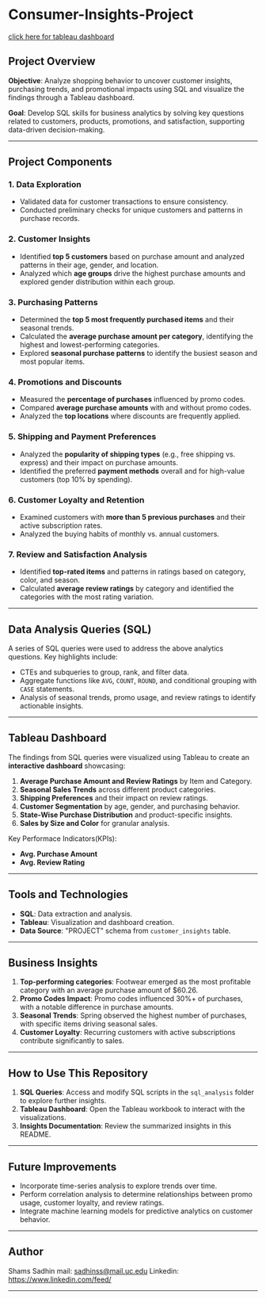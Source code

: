 # Consumer-Insights-Project

<a href="https://public.tableau.com/views/CustomerInsightsDashboard_17330158312860/Dashboard2?:language=en-US&:sid=&:redirect=auth&:display_count=n&:origin=viz_share_link">click here for tableau dashboard</a>

## Project Overview

**Objective**: Analyze shopping behavior to uncover customer insights, purchasing trends, and promotional impacts using SQL and visualize the findings through a Tableau dashboard.

**Goal**: Develop SQL skills for business analytics by solving key questions related to customers, products, promotions, and satisfaction, supporting data-driven decision-making.

---

## Project Components

### 1. **Data Exploration**
- Validated data for customer transactions to ensure consistency.
- Conducted preliminary checks for unique customers and patterns in purchase records.

### 2. **Customer Insights**
- Identified **top 5 customers** based on purchase amount and analyzed patterns in their age, gender, and location.
- Analyzed which **age groups** drive the highest purchase amounts and explored gender distribution within each group.

### 3. **Purchasing Patterns**
- Determined the **top 5 most frequently purchased items** and their seasonal trends.
- Calculated the **average purchase amount per category**, identifying the highest and lowest-performing categories.
- Explored **seasonal purchase patterns** to identify the busiest season and most popular items.

### 4. **Promotions and Discounts**
- Measured the **percentage of purchases** influenced by promo codes.
- Compared **average purchase amounts** with and without promo codes.
- Analyzed the **top locations** where discounts are frequently applied.

### 5. **Shipping and Payment Preferences**
- Analyzed the **popularity of shipping types** (e.g., free shipping vs. express) and their impact on purchase amounts.
- Identified the preferred **payment methods** overall and for high-value customers (top 10% by spending).

### 6. **Customer Loyalty and Retention**
- Examined customers with **more than 5 previous purchases** and their active subscription rates.
- Analyzed the buying habits of monthly vs. annual customers.

### 7. **Review and Satisfaction Analysis**
- Identified **top-rated items** and patterns in ratings based on category, color, and season.
- Calculated **average review ratings** by category and identified the categories with the most rating variation.

---

## Data Analysis Queries (SQL)
A series of SQL queries were used to address the above analytics questions. Key highlights include:
- CTEs and subqueries to group, rank, and filter data.
- Aggregate functions like `AVG`, `COUNT`, `ROUND`, and conditional grouping with `CASE` statements.
- Analysis of seasonal trends, promo usage, and review ratings to identify actionable insights.

---

## Tableau Dashboard
The findings from SQL queries were visualized using Tableau to create an **interactive dashboard** showcasing:
1. **Average Purchase Amount and Review Ratings** by Item and Category.
2. **Seasonal Sales Trends** across different product categories.
3. **Shipping Preferences** and their impact on review ratings.
4. **Customer Segmentation** by age, gender, and purchasing behavior.
5. **State-Wise Purchase Distribution** and product-specific insights.
6. **Sales by Size and Color** for granular analysis.

Key Performace Indicators(KPIs):
- **Avg. Purchase Amount**  
- **Avg. Review Rating** 

---

## Tools and Technologies
- **SQL**: Data extraction and analysis.
- **Tableau**: Visualization and dashboard creation.
- **Data Source**: "PROJECT" schema from `customer_insights` table.

---

## Business Insights
1. **Top-performing categories**: Footwear emerged as the most profitable category with an average purchase amount of $60.26.
2. **Promo Codes Impact**: Promo codes influenced 30%+ of purchases, with a notable difference in purchase amounts.
3. **Seasonal Trends**: Spring observed the highest number of purchases, with specific items driving seasonal sales.
4. **Customer Loyalty**: Recurring customers with active subscriptions contribute significantly to sales.

---

## How to Use This Repository
1. **SQL Queries**: Access and modify SQL scripts in the `sql_analysis` folder to explore further insights.
2. **Tableau Dashboard**: Open the Tableau workbook to interact with the visualizations.
3. **Insights Documentation**: Review the summarized insights in this README.

---

## Future Improvements
- Incorporate time-series analysis to explore trends over time.
- Perform correlation analysis to determine relationships between promo usage, customer loyalty, and review ratings.
- Integrate machine learning models for predictive analytics on customer behavior.

---

## Author
Shams Sadhin
mail: sadhinss@mail.uc.edu
Linkedin: https://www.linkedin.com/feed/

---
